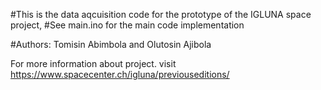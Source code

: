 #This is the data aqcuisition code for the prototype of the IGLUNA space project, 
#See main.ino for the main code implementation

#Authors: Tomisin Abimbola and Olutosin Ajibola

For more information about project. visit https://www.spacecenter.ch/igluna/previouseditions/
